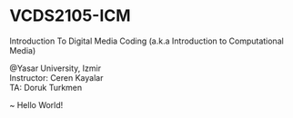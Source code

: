 # VCDS2105-ICM
Introduction To Digital Media Coding (a.k.a Introduction to Computational Media)

@Yasar University, Izmir <br>
Instructor: Ceren Kayalar <br>
TA: Doruk Turkmen


~ Hello World!
